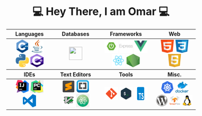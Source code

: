 <div align = "center">

# 💻 Hey There, I am Omar 💻

  <table align ="center">
    <thead>
    <tr>
      <th>Languages</th>
      <th>Databases</th>
      <th>Frameworks</th>
      <th>Web</th>
    </tr>
    </thead>
    <tbody>
      <tr>
        <td align = "center">
          <img src = "https://raw.githubusercontent.com/github/explore/80688e429a7d4ef2fca1e82350fe8e3517d3494d/topics/cpp/cpp.png" width ="35px" height="35px">
          <img src = "https://raw.githubusercontent.com/github/explore/80688e429a7d4ef2fca1e82350fe8e3517d3494d/topics/java/java.png" width ="35px" height="35px">
          <img src = "src/python (1).png" width ="35px" height="35px">
          <img src = "src/C-Sharp (1).png" width ="35px" height="35px">
        </td>
        <td  align = "center">
          <img src = "https://raw.githubusercontent.com/github/explore/80688e429a7d4ef2fca1e82350fe8e3517d3494d/topics/mongo/mongo.png" width ="35px" height="35px">
        </td>
        <td  align = "center">
          <img src = "src/springboot (1).png" width ="35px" height="35px">
          <img src = "https://raw.githubusercontent.com/github/explore/80688e429a7d4ef2fca1e82350fe8e3517d3494d/topics/express/express.png" width ="35px" height="35px">
          <img src = "https://raw.githubusercontent.com/github/explore/80688e429a7d4ef2fca1e82350fe8e3517d3494d/topics/vue/vue.png" width ="35px" height="35px">
          <img src = "https://raw.githubusercontent.com/github/explore/80688e429a7d4ef2fca1e82350fe8e3517d3494d/topics/react/react.png" width ="35px" height="35px">
          <img src = "src/nodejs.png" width ="35px" height="35px">
        </td>
        <td align = "center">
          <img src = "src/html.png" width ="35px" height="35px">
          <img src = "src/css.png" width ="35px" height="35px">
          <img src = "src/javascript.png" width ="35px" height="35px">
        </td>
      </tr>
    </tbody>
    <thead>
    <tr>
      <th>IDEs</th>
      <th>Text Editors</th>
      <th>Tools</th>
      <th>Misc.</th>
    </tr>
    </thead>
    <tbody>
      <tr>
        <td align = "center">
          <img src = "src/intellij (1).png" width ="35px" height="35px">
          <img src = "src/pycharm (1).png" width ="35px" height="35px">
          <img src = "src/vscode (1).svg" width ="35px" height="35px">
        </td>
        <td align = "center">
          <img src = "src/sublime (1).png" width ="35px" height="35px">
          <img src = "src/brackets (1).png" width ="35px" height="35px">
          <img src = "src/vim (1).png" width ="35px" height="35px">
          <img src = "src/atom (1).png" width ="35px" height="35px">
        </td>
        <td  align = "center">
          <img src = "src/git (1).png" width ="35px" height="35px">
          <img src = "src/terminal (1).png" width ="35px" height="35px">
          <img src = "src/typescript (1).png" width ="35px" height="35px">
        </td>
        <td  align = "center">
          <img src="https://raw.githubusercontent.com/github/explore/80688e429a7d4ef2fca1e82350fe8e3517d3494d/topics/kubernetes/kubernetes.png" width="35px" height="35px">
          <img src="https://raw.githubusercontent.com/github/explore/80688e429a7d4ef2fca1e82350fe8e3517d3494d/topics/docker/docker.png" width="35px" height="35px" />
          <img src="https://raw.githubusercontent.com/github/explore/80688e429a7d4ef2fca1e82350fe8e3517d3494d/topics/wordpress/wordpress.png" width="30px" height="30px" />
          <img src="https://raw.githubusercontent.com/github/explore/80688e429a7d4ef2fca1e82350fe8e3517d3494d/topics/tensorflow/tensorflow.png" width="30px" height="30px" />
          <img src="https://raw.githubusercontent.com/github/explore/80688e429a7d4ef2fca1e82350fe8e3517d3494d/topics/linux/linux.png" width="30px" height="30px" />
        </td>
      </tr>
    </tbody>
  </table>
<div align = "center">


